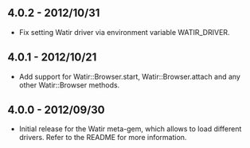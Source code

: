 4.0.2 - 2012/10/31
---

* Fix setting Watir driver via environment variable WATIR_DRIVER.

4.0.1 - 2012/10/21
---

* Add support for Watir::Browser.start, Watir::Browser.attach and any other Watir::Browser methods.

4.0.0 - 2012/09/30
---

* Initial release for the Watir meta-gem, which allows to load different drivers.
  Refer to the README for more information.
